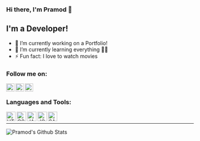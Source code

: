 ### Hi there, I'm Pramod 👋

## I'm a Developer! 
- 🔭 I’m currently working on a Portfolio!
- 🌱 I’m currently learning everything 🤣:rofl:
- ⚡ Fun fact: I love to watch movies

### Follow me on:

[<img align="left" alt="rjpramod | Twitter" width="22px" src="https://cdn.jsdelivr.net/npm/simple-icons@v3/icons/twitter.svg" />][twitter]
[<img align="left" alt="pramod-raje | LinkedIn" width="22px" src="https://cdn.jsdelivr.net/npm/simple-icons@v3/icons/linkedin.svg" />][linkedin]
[<img align="left" alt="pramod_raje | Instagram" width="22px" src="https://cdn.jsdelivr.net/npm/simple-icons@v3/icons/instagram.svg" />][Instagram]

<br />

### Languages and Tools:

[<img align="left" alt="HTML5" width="25px" src="https://user-images.githubusercontent.com/46569391/88923454-63846a00-d28f-11ea-85a2-27eedcfde1cc.png" />][voidlink]
[<img align="left" alt="CSS3" width="25px" src="https://user-images.githubusercontent.com/46569391/88924565-14d7cf80-d291-11ea-904f-88a39bbf006b.png" />][voidlink]
[<img align="left" alt="JAVASCRIPT" width="25px" src="https://user-images.githubusercontent.com/46569391/88925399-16ee5e00-d292-11ea-9ac5-dbbf949a2626.png" />][voidlink]
[<img align="left" alt="JQUERY" width="25px" src="https://user-images.githubusercontent.com/46569391/88926098-186c5600-d293-11ea-8659-67c40f6d95b7.png" />][voidlink]
[<img align="left" alt="SASS" width="25px" src="https://user-images.githubusercontent.com/46569391/88928170-1ce63e00-d296-11ea-8c3f-794e1fd9375a.png" />][voidlink]

<br/>

---

<img align="left" alt="Pramod's Github Stats" src="https://github-readme-stats.vercel.app/api?username=pramodr&show_icons=true&hide_border=true" />

[twitter]: https://twitter.com/rjpramod
[linkedin]: https://linkedin.com/in/pramod-raje
[instagram]: https://instagram.com/pramod_raje
[voidlink]: https://github.com/pramodr/
